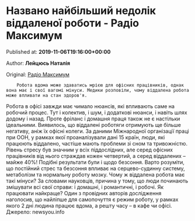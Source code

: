 
# Названо найбільший недолік віддаленої роботи - Радіо Максимум

Published at: **2019-11-06T19:16:00+00:00**

Author: **Лейцюсь Наталія**

Original: [Радіо Максимум](https://maximum.fm/nazvano-najbilshij-nedolik-viddalenoyi-roboti_n169164)


        Робота вдома може здаватись мрією для офісних працівників, однак вона має і свої вагомі мінуси. Медики розповіли, чому віддалена робота може впливати на стан здоров'я.
      
Робота в офісі завжди має чимало нюансів, які впливають саме на робочий процес. Тут і колектив, і шум, і додаткові нюанси, і навіть шлях додому і назад. Проте фріланс і домашня праця також не є настільки ідеальними. Виявилось, що віддалені роботяги отримують ще більше негативу, аніж їх офісні колеги.
За даними Міжнародної організації праці при ООН, у рамках якої проаналізували дані 15 країн, люди, які працюють віддалено, частіше мають проблеми зі сном та тривожністю. Рівень стресу був значним у всіх піддослідних, але серед офісних працівників від нього страждав кожен четвертий, а серед віддалених – майже 40%! Подібні результати були і щодо безсоння.
Варто розуміти, що постійний стрес та безсоння впливає на серцево-судинну систему, метаболізм та нормальну роботу мозку.
Чому ж віддалена робота має такі мінуси? За словами науковців, причина у тому, що люди починають змішувати всі свої справи: і домашні, і романтичні, і робочі.
Як працювати найкраще? Один з провідних авторів дослідження наголосив, що найліпше для самопочуття є режим роботу, у рамках якого 2 дні людина працює вдома, а решту часу – в кафе чи офісі.
Джерело: newsyou.info
